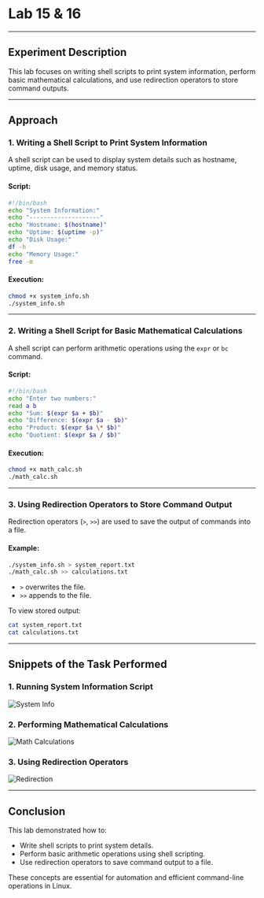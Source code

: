 # Lab 15 & 16

---

## Experiment Description
This lab focuses on writing shell scripts to print system information, perform basic mathematical calculations, and use redirection operators to store command outputs.

---

## Approach

### 1. Writing a Shell Script to Print System Information
A shell script can be used to display system details such as hostname, uptime, disk usage, and memory status.

#### Script:
```bash
#!/bin/bash
echo "System Information:"
echo "--------------------"
echo "Hostname: $(hostname)"
echo "Uptime: $(uptime -p)"
echo "Disk Usage:"
df -h
echo "Memory Usage:"
free -m
```

#### Execution:
```bash
chmod +x system_info.sh
./system_info.sh
```

---

### 2. Writing a Shell Script for Basic Mathematical Calculations
A shell script can perform arithmetic operations using the `expr` or `bc` command.

#### Script:
```bash
#!/bin/bash
echo "Enter two numbers:"
read a b
echo "Sum: $(expr $a + $b)"
echo "Difference: $(expr $a - $b)"
echo "Product: $(expr $a \* $b)"
echo "Quotient: $(expr $a / $b)"
```

#### Execution:
```bash
chmod +x math_calc.sh
./math_calc.sh
```

---

### 3. Using Redirection Operators to Store Command Output
Redirection operators (`>`, `>>`) are used to save the output of commands into a file.

#### Example:
```bash
./system_info.sh > system_report.txt
./math_calc.sh >> calculations.txt
```
- `>` overwrites the file.
- `>>` appends to the file.

To view stored output:
```bash
cat system_report.txt
cat calculations.txt
```

---

## Snippets of the Task Performed

### 1. Running System Information Script
![System Info](screenshots/system_info.png)

### 2. Performing Mathematical Calculations
![Math Calculations](screenshots/math_calc.png)

### 3. Using Redirection Operators
![Redirection](screenshots/redirection.png)

---

## Conclusion
This lab demonstrated how to:
- Write shell scripts to print system details.
- Perform basic arithmetic operations using shell scripting.
- Use redirection operators to save command output to a file.

These concepts are essential for automation and efficient command-line operations in Linux.

